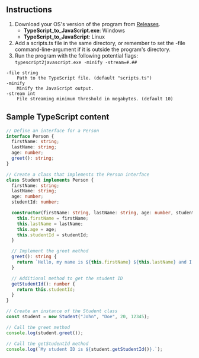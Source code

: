 ## Instructions
1. Download your OS's version of the program from [Releases](https://github.com/nomadicGopher/TypeScript_to_JavaScript/releases).
    * **TypeScript_to_JavaScript.exe**: Windows
    * **TypeScript_to_JavaScript**: Linux
2. Add a scripts.ts file in the same directory, or remember to set the -file command-line-argument if it is outside the program's directory.
3. Run the program with the following potential flags: `typescript2javascript.exe -minify -stream=#.##`

```
-file string
    Path to the TypeScript file. (default "scripts.ts")
-minify
    Minify the JavaScript output.
-stream int
    File streaming minimum threshold in megabytes. (default 10)
```

## Sample TypeScript content
```typescript
// Define an interface for a Person
interface Person {
  firstName: string;
  lastName: string;
  age: number;
  greet(): string;
}

// Create a class that implements the Person interface
class Student implements Person {
  firstName: string;
  lastName: string;
  age: number;
  studentId: number;

  constructor(firstName: string, lastName: string, age: number, studentId: number) {
    this.firstName = firstName;
    this.lastName = lastName;
    this.age = age;
    this.studentId = studentId;
  }

  // Implement the greet method
  greet(): string {
    return `Hello, my name is ${this.firstName} ${this.lastName} and I am ${this.age} years old.`;
  }

  // Additional method to get the student ID
  getStudentId(): number {
    return this.studentId;
  }
}

// Create an instance of the Student class
const student = new Student("John", "Doe", 20, 12345);

// Call the greet method
console.log(student.greet());

// Call the getStudentId method
console.log(`My student ID is ${student.getStudentId()}.`);
```
